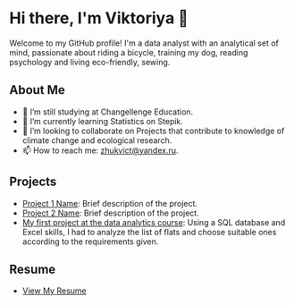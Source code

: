 # Hi there, I'm Viktoriya 👋

Welcome to my GitHub profile! I'm a data analyst with an analytical set of mind,
passionate about riding a bicycle, training my dog, reading psychology and living eco-friendly, sewing.

## About Me
- 🔭 I’m still studying at Changellenge Education.
- 🌱 I’m currently learning Statistics on Stepik.
- 👯 I’m looking to collaborate on Projects that contribute to knowledge of climate change and ecological research.
- 📫 How to reach me: zhukvict@yandex.ru.

## Projects
- [Project 1 Name](link-to-repository): Brief description of the project.
- [Project 2 Name](link-to-repository): Brief description of the project.
- [My first project at the data analytics course](https://github.com/zhukvv/Airbnb-rent): Using a SQL database and Excel skills, I had to analyze the list of flats and choose suitable ones according to the requirements given.

## Resume
- [View My Resume](https://github.com/zhukvv/resume)
